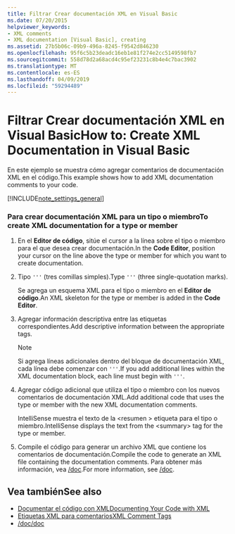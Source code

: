 ```yaml
---
title: Filtrar Crear documentación XML en Visual Basic
ms.date: 07/20/2015
helpviewer_keywords:
- XML comments
- XML documentation [Visual Basic], creating
ms.assetid: 27b5b06c-09b9-496a-8245-f9542d846230
ms.openlocfilehash: 95f6c5b23deadc16eb1e81f274e2cc5149598fb7
ms.sourcegitcommit: 558d78d2a68acd4c95ef23231c8b4e4c7bac3902
ms.translationtype: MT
ms.contentlocale: es-ES
ms.lasthandoff: 04/09/2019
ms.locfileid: "59294489"
---
```

# <a name="how-to-create-xml-documentation-in-visual-basic"></a><span data-ttu-id="1eeee-102">Filtrar Crear documentación XML en Visual Basic</span><span class="sxs-lookup"><span data-stu-id="1eeee-102">How to: Create XML Documentation in Visual Basic</span></span>
<span data-ttu-id="1eeee-103">En este ejemplo se muestra cómo agregar comentarios de documentación XML en el código.</span><span class="sxs-lookup"><span data-stu-id="1eeee-103">This example shows how to add XML documentation comments to your code.</span></span>  
  
[!INCLUDE[note_settings_general](~/includes/note-settings-general-md.md)]  
  
### <a name="to-create-xml-documentation-for-a-type-or-member"></a><span data-ttu-id="1eeee-104">Para crear documentación XML para un tipo o miembro</span><span class="sxs-lookup"><span data-stu-id="1eeee-104">To create XML documentation for a type or member</span></span>  
  
1. <span data-ttu-id="1eeee-105">En el **Editor de código**, sitúe el cursor a la línea sobre el tipo o miembro para el que desea crear documentación.</span><span class="sxs-lookup"><span data-stu-id="1eeee-105">In the **Code Editor**, position your cursor on the line above the type or member for which you want to create documentation.</span></span>  
  
2. <span data-ttu-id="1eeee-106">Tipo `'''` (tres comillas simples).</span><span class="sxs-lookup"><span data-stu-id="1eeee-106">Type `'''` (three single-quotation marks).</span></span>  
  
     <span data-ttu-id="1eeee-107">Se agrega un esquema XML para el tipo o miembro en el **Editor de código**.</span><span class="sxs-lookup"><span data-stu-id="1eeee-107">An XML skeleton for the type or member is added in the **Code Editor**.</span></span>  
  
3. <span data-ttu-id="1eeee-108">Agregar información descriptiva entre las etiquetas correspondientes.</span><span class="sxs-lookup"><span data-stu-id="1eeee-108">Add descriptive information between the appropriate tags.</span></span>  
  
    > [!NOTE]
    >  <span data-ttu-id="1eeee-109">Si agrega líneas adicionales dentro del bloque de documentación XML, cada línea debe comenzar con `'''`.</span><span class="sxs-lookup"><span data-stu-id="1eeee-109">If you add additional lines within the XML documentation block, each line must begin with `'''`.</span></span>  
  
4. <span data-ttu-id="1eeee-110">Agregar código adicional que utiliza el tipo o miembro con los nuevos comentarios de documentación XML.</span><span class="sxs-lookup"><span data-stu-id="1eeee-110">Add additional code that uses the type or member with the new XML documentation comments.</span></span>  
  
     <span data-ttu-id="1eeee-111">IntelliSense muestra el texto de la \<resumen > etiqueta para el tipo o miembro.</span><span class="sxs-lookup"><span data-stu-id="1eeee-111">IntelliSense displays the text from the \<summary> tag for the type or member.</span></span>  
  
5. <span data-ttu-id="1eeee-112">Compile el código para generar un archivo XML que contiene los comentarios de documentación.</span><span class="sxs-lookup"><span data-stu-id="1eeee-112">Compile the code to generate an XML file containing the documentation comments.</span></span> <span data-ttu-id="1eeee-113">Para obtener más información, vea [/doc](../../../visual-basic/reference/command-line-compiler/doc.md).</span><span class="sxs-lookup"><span data-stu-id="1eeee-113">For more information, see [/doc](../../../visual-basic/reference/command-line-compiler/doc.md).</span></span>  
  
## <a name="see-also"></a><span data-ttu-id="1eeee-114">Vea también</span><span class="sxs-lookup"><span data-stu-id="1eeee-114">See also</span></span>

- [<span data-ttu-id="1eeee-115">Documentar el código con XML</span><span class="sxs-lookup"><span data-stu-id="1eeee-115">Documenting Your Code with XML</span></span>](../../../visual-basic/programming-guide/program-structure/documenting-your-code-with-xml.md)
- [<span data-ttu-id="1eeee-116">Etiquetas XML para comentarios</span><span class="sxs-lookup"><span data-stu-id="1eeee-116">XML Comment Tags</span></span>](../../../visual-basic/language-reference/xmldoc/index.md)
- [<span data-ttu-id="1eeee-117">/doc</span><span class="sxs-lookup"><span data-stu-id="1eeee-117">/doc</span></span>](../../../visual-basic/reference/command-line-compiler/doc.md)
